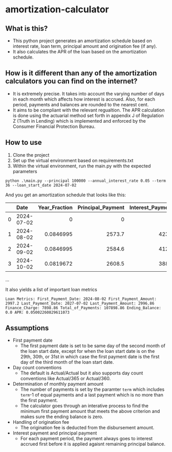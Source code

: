 # amortization-calculator
## What is this?
- This python project generates an amortization schedule based on interest rate, loan term, principal amount and origination fee (if any).
- It also calculates the APR of the loan based on the amortization schedule.
## How is it different than any of the amortization calculators you can find on the internet?
- It is extremely precise. It takes into account the varying number of days in each month which affects how interest is accrued. Also, for each period, payments and balances are rounded to the nearest cent.
- It aims to be compliant with the relevant regualtion. The APR calculation is done using the actuarial method set forth in appendix J of Regulation Z (Truth in Lending) which is implemented and enforced by the Consumer Financial Protection Bureau.
## How to use
1. Clone the project
2. Set up the virtual environment based on requirements.txt
3. Within the virtual environment, run the main.py with the expected parameters

`python .\main.py --principal 100000 --annual_interest_rate 0.05 --term 36 --loan_start_date 2024-07-02`

And you get an amortization schedule that looks like this:

|    | Date       |   Year_Fraction |   Principal_Payment |   Interest_Payment |   Fee_Payment |   Payment_Amount |   Balance |
|---:|:-----------|----------------:|--------------------:|-------------------:|--------------:|-----------------:|----------:|
|  0 | 2024-07-02 |       0         |                0    |               0    |             0 |             0    | 100000    |
|  1 | 2024-08-02 |       0.0846995 |             2573.7  |             423.5  |             0 |          2997.2  |  97426.3  |
|  2 | 2024-09-02 |       0.0846995 |             2584.6  |             412.6  |             0 |          2997.2  |  94841.7  |
|  3 | 2024-10-02 |       0.0819672 |             2608.5  |             388.7  |             0 |          2997.2  |  92233.2  |


...

It also yields a list of important loan metrics


`
Loan Metrics:
First_Payment_Date: 2024-08-02
First_Payment_Amount: 2997.2
Last_Payment_Date: 2027-07-02
Last_Payment_Amount: 2996.86
Finance_Charge: 7898.86
Total_of_Payments: 107898.86
Ending_Balance: 0.0
APR: 0.05002260829611073
`

## Assumptions
- First payment date
  - The first payment date is set to be same day of the second month of the loan start date, except for when the loan start date is on the 29th, 30th, or 31st in which case the first payment date is the first day of the third month of the loan start date.
- Day count conventions
  - The default is Actual/Actual but it also supports day count conventions like Actual/365 or Actual/360.
- Determination of monthly payment amount
  - The number of payments is set by the paramter `term` which includes `term`-1 of equal payments and a last payment which is no more than the first payment.
  - The calculator goes through an interative process to find the minimum first payment amount that meets the above criterion and makes sure the ending balance is zero.
- Handling of origination fee
  - The origination fee is deducted from the disbursement amount. 
- Interest payment and principal payment
  - For each payment period, the payment always goes to interest accrued first before it is applied agaisnt remaining principal balance.
